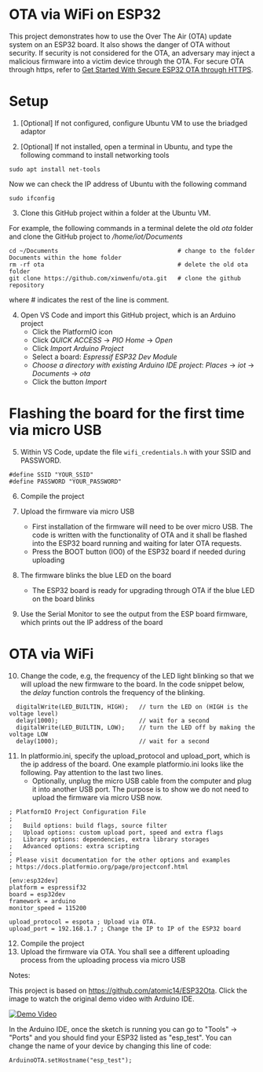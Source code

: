 # OTA via WiFi on ESP32

This project demonstrates how to use the Over The Air (OTA) update system on an ESP32 board. It also shows the danger of OTA without security. If security is not considered for the OTA, an adversary may inject a malicious firmware into a victim device through the OTA. For secure OTA through https, refer to [Get Started With Secure ESP32 OTA through HTTPS](https://github.com/PBearson/Get-Started-With-ESP32-OTA).


# Setup
1. [Optional] If not configured, configure Ubuntu VM to use the briadged adaptor

2. [Optional] If not installed, open a terminal in Ubuntu, and type the following command to install networking tools
```
sudo apt install net-tools
```
Now we can check the IP address of Ubuntu with the following command
```
sudo ifconfig
```

3. Clone this GitHub project within a folder at the Ubuntu VM.

For example, the following commands in a terminal delete the old *ota* folder and clone the GitHub project to */home/iot/Documents*

```
cd ~/Documents                                  # change to the folder Documents within the home folder
rm -rf ota                                      # delete the old ota folder
git clone https://github.com/xinwenfu/ota.git   # clone the github repository
```
where # indicates the rest of the line is comment.

4. Open VS Code and import this GitHub project, which is an Arduino project
   - Click the PlatformIO icon
   - Click *QUICK ACCESS* -> *PIO Home* -> *Open*
   - Click *Import Arduino Project*
   - Select a board: *Espressif ESP32 Dev Module*
   - *Choose a directory with existing Arduino IDE project*: *Places* -> *iot* -> *Documents* -> *ota*
   - Click the button *Import*

# Flashing the board for the first time via micro USB

5. Within VS Code, update the file `wifi_credentials.h` with your SSID and PASSWORD. 

```
#define SSID "YOUR_SSID"
#define PASSWORD "YOUR_PASSWORD"
```
6. Compile the project

7. Upload the firmware via micro USB
   - First installation of the firmware will need to be over micro USB. The code is written with the functionality of OTA and it shall be flashed into the ESP32 board running and waiting for later OTA requests.
   - Press the BOOT button (IO0) of the ESP32 board if needed during uploading

8. The firmware blinks the blue LED on the board
   - The ESP32 board is ready for upgrading through OTA if the blue LED on the board blinks

9. Use the Serial Monitor to see the output from the ESP board firmware, which prints out the IP address of the board

# OTA via WiFi

10. Change the code, e.g, the frequency of the LED light blinking so that we will upload the new firmware to the board. In the code snippet below, the *delay* function controls the frequency of the blinking.

```
  digitalWrite(LED_BUILTIN, HIGH);   // turn the LED on (HIGH is the voltage level)
  delay(1000);                       // wait for a second
  digitalWrite(LED_BUILTIN, LOW);    // turn the LED off by making the voltage LOW
  delay(1000);                       // wait for a second
```

11. In platformio.ini, specify the upload_protocol and upload_port, which is the ip address of the board. One example platformio.ini looks like the following. Pay attention to the last two lines.
    - Optionally, unplug the micro USB cable from the computer and plug it into another USB port. The purpose is to show we do not need to upload the firmware via micro USB now. 

```
; PlatformIO Project Configuration File
;
;   Build options: build flags, source filter
;   Upload options: custom upload port, speed and extra flags
;   Library options: dependencies, extra library storages
;   Advanced options: extra scripting
;
; Please visit documentation for the other options and examples
; https://docs.platformio.org/page/projectconf.html

[env:esp32dev]
platform = espressif32
board = esp32dev
framework = arduino
monitor_speed = 115200

upload_protocol = espota ; Upload via OTA. 
upload_port = 192.168.1.7 ; Change the IP to IP of the ESP32 board
```

12. Compile the project 
13. Upload the firmware via OTA. You shall see a different uploading process from the uploading process via micro USB


Notes:

This project is based on https://github.com/atomic14/ESP32Ota.
Click the image to watch the original demo video with Arduino IDE.

[![Demo Video](https://img.youtube.com/vi/_bMsrxiyuHs/0.jpg)](https://www.youtube.com/watch?v=_bMsrxiyuHs)

In the Arduino IDE, once the sketch is running you can go to "Tools" -> "Ports" and you should find your ESP32 listed as "esp_test". You can change the name of your device by changing this line of code:
```
ArduinoOTA.setHostname("esp_test");
```

